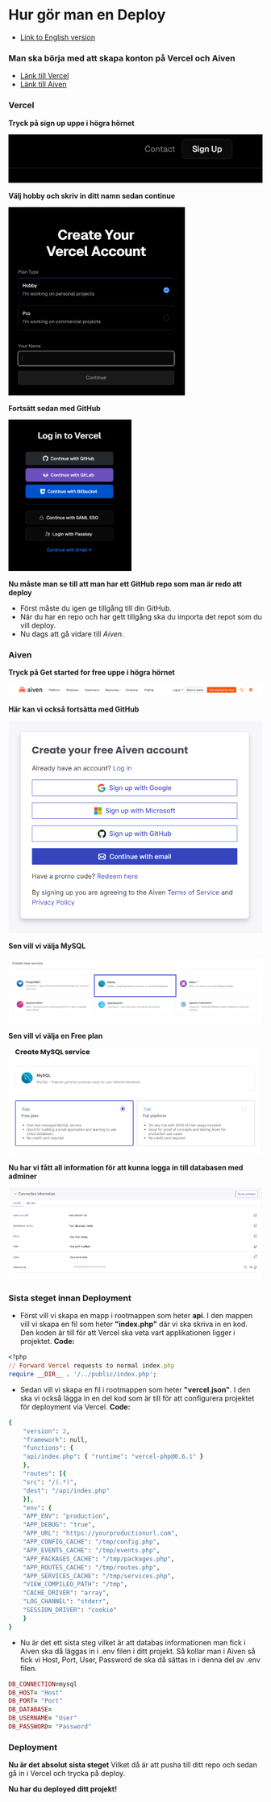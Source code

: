 # Hur gör man en Deploy

- [Link to English version](README(EN).md)

### Man ska börja med att skapa konton på Vercel och Aiven

- [Länk till Vercel](https://vercel.com/login)
- [Länk till Aiven](https://aiven.io)

### Vercel

**Tryck på sign up uppe i högra hörnet**

<img src="./images/image-2.png" alt="Vercel Sign Up">
<br>

**Välj hobby och skriv in ditt namn sedan continue**

<img src="./images/image-4.png" width=350 alt="Vercel Create Account">
<br>

**Fortsätt sedan med GitHub**

<img src="./images/image-1.png" height=300 alt="Vercel Login">
<br>

**Nu måste man se till att man har ett GitHub repo som man är redo att deploy**
- Först måste du igen ge tillgång till din GitHub.
- När du har en repo och har gett tillgång ska du importa det repot som du vill deploy.
- Nu dags att gå vidare till *Aiven*.


### Aiven

**Tryck på Get started for free uppe i högra hörnet**

<img src="./images/image.png" alt="Aiven Start">
<br>

**Här kan vi också fortsätta med GitHub**

<img src="./images/image-5.png" alt="Aiven Create account">
<br>

**Sen vill vi välja MySQL**

<img src="./images/image-6.png" alt="Aiven MySQL">
<br>

**Sen vill vi välja en Free plan**

<img src="./images/image-7.png" alt="Aiven Free">
<br>

**Nu har vi fått all information för att kunna logga in till databasen med adminer**

<img src="./images/image-8.png" alt="Aiven db info">
<br>


### Sista steget innan Deployment

- Först vill vi skapa en mapp i rootmappen som heter **api**. I den mappen vill vi skapa en fil som heter **"index.php"** där vi ska skriva in en kod. Den koden är till för att Vercel ska veta vart applikationen ligger i projektet. **Code:**
```ruby
<?php
// Forward Vercel requests to normal index.php
require __DIR__ . '/../public/index.php';
```
- Sedan vill vi skapa en fil i rootmappen som heter **"vercel.json"**. I den ska vi också lägga in en del kod som är till för att configurera projektet för deployment via Vercel.
**Code:** 

```ruby
{
    "version": 2,
    "framework": null,
    "functions": {
    "api/index.php": { "runtime": "vercel-php@0.6.1" }
    },
    "routes": [{
    "src": "/(.*)",
    "dest": "/api/index.php"
    }],
    "env": {
    "APP_ENV": "production",
    "APP_DEBUG": "true",
    "APP_URL": "https://yourproductionurl.com",
    "APP_CONFIG_CACHE": "/tmp/config.php",
    "APP_EVENTS_CACHE": "/tmp/events.php",
    "APP_PACKAGES_CACHE": "/tmp/packages.php",
    "APP_ROUTES_CACHE": "/tmp/routes.php",
    "APP_SERVICES_CACHE": "/tmp/services.php",
    "VIEW_COMPILED_PATH": "/tmp",
    "CACHE_DRIVER": "array",
    "LOG_CHANNEL": "stderr",
    "SESSION_DRIVER": "cookie"
    }
}
```
- Nu är det ett sista steg vilket är att databas informationen man fick i Aiven ska då läggas in i .env filen i ditt projekt. Så kollar man i Aiven så fick vi Host, Port, User, Password de ska då sättas in i denna del av .env filen.

```ruby
DB_CONNECTION=mysql
DB_HOST= "Host"
DB_PORT= "Port"
DB_DATABASE= 
DB_USERNAME= "User"
DB_PASSWORD= "Password"
```

### Deployment

**Nu är det absolut sista steget**
Vilket då är att pusha till ditt repo och sedan gå in i Vercel och trycka på deploy. 


**Nu har du deployed ditt projekt!**